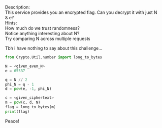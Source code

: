 Description:  
This service provides you an encrypted flag. Can you decrypt it with just N & e?  
Hints:  
How much do we trust randomness?  
Notice anything interesting about N?  
Try comparing N across multiple requests  

Tbh i have nothing to say about this challenge...  

```python
from Crypto.Util.number import long_to_bytes

N = <given_even_N>
e = 65537

q = N // 2
phi_N = q - 1
d = pow(e, -1, phi_N)

c = <given_ciphertext>
m = pow(c, d, N)
flag = long_to_bytes(m)
print(flag)
```  

Peace!



